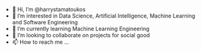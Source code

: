 - 👋 Hi, I’m @harrystamatoukos
- 👀 I’m interested in Data Science, Artificial Intelligence, Machine Learning and Software Engineering
- 🌱 I’m currently learning Machine Learning Engineering
- 💞️ I’m looking to collaborate on projects for social good
- 📫 How to reach me ...

<!---
harrystamatoukos/harrystamatoukos is a ✨ special ✨ repository because its `README.md` (this file) appears on your GitHub profile.
You can click the Preview link to take a look at your changes.
--->
